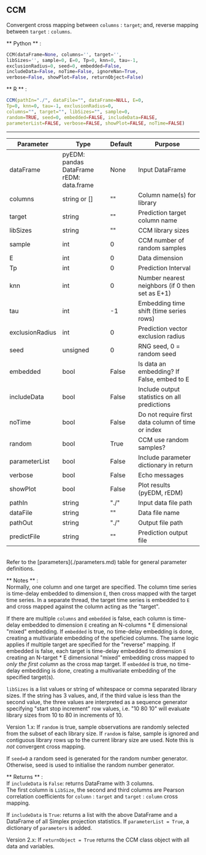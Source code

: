 
## <function> CCM </function> 
Convergent cross mapping between `columns` : `target`; and, reverse mapping between `target` : `columns`.

** Python **  :   
```python
CCM(dataFrame=None, columns='', target='', 
libSizes='', sample=0, E=0, Tp=0, knn=0, tau=-1, 
exclusionRadius=0, seed=0, embedded=False, 
includeData=False, noTime=False, ignoreNan=True,
verbose=False, showPlot=False, returnObject=False)
```

** R **  :   
```R
CCM(pathIn="./", dataFile="", dataFrame=NULL, E=0, 
Tp=0, knn=0, tau=-1, exclusionRadius=0,
columns="", target="", libSizes="", sample=0,
random=TRUE, seed=0, embedded=FALSE, includeData=FALSE,
parameterList=FALSE, verbose=FALSE, showPlot=FALSE, noTime=FALSE)
```

---

| Parameter | Type | Default | Purpose |
| --------- | ---- | ------- | ------- |
| dataFrame | pyEDM: pandas DataFrame<br/>rEDM: data.frame | None|Input DataFrame| 
| columns | string or []| "" | Column name(s) for library | 
| target    | string | ""    | Prediction target column name |
| libSizes| string | ""      | CCM library sizes |
| sample    | int    | 0     | CCM number of random samples |
| E         | int    | 0     | Data dimension | 
| Tp        | int    | 0     | Prediction Interval | 
| knn       | int    | 0     | Number nearest neighbors (if 0 then set as E+1)| 
| tau       | int    | -1    | Embedding time shift (time series rows) | 
| exclusionRadius | int | 0  | Prediction vector exclusion radius |
| seed      | unsigned | 0   | RNG seed, 0 = random seed |
| embedded  | bool   | False | Is data an embedding? If False, embed to E |
| includeData| bool  | False | Include output statistics on all predictions |
| noTime    | bool | False | Do not require first data column of time or index |
| random    | bool   | True  | CCM use random samples? |
| parameterList | bool | False | Include parameter dictionary in return    |
| verbose   | bool   | False | Echo messages |
| showPlot  | bool   | False | Plot results (pyEDM, rEDM) |
| pathIn    | string | "./"  | Input data file path | 
| dataFile  | string | ""    | Data file name | 
| pathOut   | string | "./"  | Output file path | 
| predictFile | string | ""  | Prediction output file | 

<br/>
Refer to the [parameters](./parameters.md) table for general parameter definitions.

** Notes **  :  
Normally, one column and one target are specified.  The column time series is time-delay embedded to dimension `E`, then cross mapped with the target time series.  In a separate thread, the target time series is embedded to `E` and cross mapped against the column acting as the "target". 

If there are multiple `columns` and `embedded` is false, each column is time-delay embedded to dimension `E` creating an N-columns * E dimensional "mixed" embedding.  If `embedded` is true, no time-delay embedding is done, creating a multivariate embedding of the speficied columns.  The same logic applies if multiple target are specified for the "reverse" mapping. If embedded is false, each target is time-delay embedded to dimension `E` creating an N-target * E dimensional "mixed" embedding cross mapped to *only the first column* as the cross map target.  If `embedded` is true, no time-delay embedding is done, creating a multivariate embedding of the specified target(s).

`libSizes` is a list values or string of whitespace or comma separated library sizes.  If the string has 3 values, and, if the third value is less than the second value, the three values are interpreted as a sequence generator specifying "start stop increment" row values, i.e. "10 80 10" will evaluate library sizes from 10 to 80 in increments of 10.

Version 1.x: If `random` is true, sample observations are randomly selected 
from the subset of each library size. If `random` is false, sample is ignored 
and contiguous library rows up to the  current library size are used. Note 
this is *not* convergent cross mapping.  

If `seed=0` a random seed is generated for the random number generator. 
Otherwise, seed is used to initialise the random number generator.

** Returns **  :  
If `includeData` is `False`: returns DataFrame with 3 columns.   
The first column is `LibSize`, the second and third columns
are Pearson correlation coefficients for `column` : `target` 
and `target` : `column` cross mapping.

If `includeData` is `True`: returns a list with the above DataFrame
and a DataFrame of all Simplex projection statistics. If `parameterList = True`, a dictionary of `parameters` is added.

Version 2.x: If `returnObject = True` returns the CCM class object with all data and variables.
